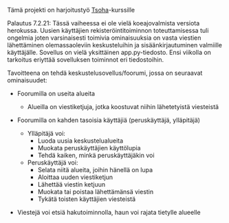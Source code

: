 Tämä projekti on harjoitustyö [Tsoha](https://hy-tsoha.github.io/materiaali/index
)-kurssille 

Palautus 7.2.21:
Tässä vaiheessa ei ole vielä koeajovalmista versiota herokussa. 
Uusien käyttäjien rekisteröintitoiminnon toteuttamisessa tuli ongelmia joten varsinaisesti toimivia ominaisuuksia on vasta viestien lähettäminen olemassaoleviin keskusteluihin ja sisäänkirjautuminen valmiille käyttäjälle. 
Sovellus on vielä yksittäinen app.py-tiedosto. Ensi viikolla on tarkoitus eriyttää sovelluksen toiminnot eri tiedostoihin. 


Tavoitteena on tehdä keskustelusovellus/foorumi, jossa on seuraavat ominaisuudet:
   - Foorumilla on useita alueita
      - Alueilla on viestiketjuja, jotka koostuvat niihin lähetetyistä viesteistä
          
   - Foorumilla on kahden tasoisia käyttäjiä (peruskäyttäjä, ylläpitäjä)
       - Ylläpitäjä voi:
          - Luoda uusia keskustelualueita
          - Muokata peruskäyttäjien käyttölupia
          - Tehdä kaiken, minkä peruskäyttäjäkin voi
       - Peruskäyttäjä voi:
          - Selata niitä alueita, joihin hänellä on lupa
          - Aloittaa uuden viestiketjun
          - Lähettää viestin ketjuun
          - Muokata tai poistaa lähettämänsä viestin
          - Tykätä toisten käyttäjien viesteistä
          
   - Viestejä voi etsiä hakutoiminnolla, haun voi rajata tietylle alueelle
